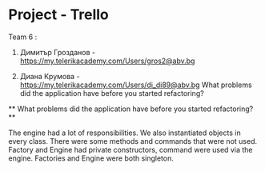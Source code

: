 # Project - Trello

Team 6 :
1.	Димитър Грозданов  - https://my.telerikacademy.com/Users/gros2@abv.bg

2.	Диана Крумова - https://my.telerikacademy.com/Users/di_di89@abv.bg
  What problems did the application have before you started refactoring? 

** What problems did the application have before you started refactoring? **

The engine had a lot of responsibilities. We also instantiated objects in every class.   There were some methods  and commands that were not used. Factory and Engine had private constructors, command were used via the engine.  Factories and Engine were both singleton.

